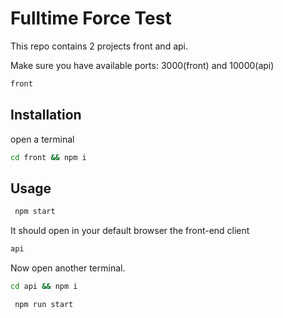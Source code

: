 # Fulltime Force Test

This repo contains 2 projects front and api.

Make sure you have available ports: 3000(front) and 10000(api)
```bash
front
```

## Installation

open a terminal
```bash
cd front && npm i
```

## Usage

```bash
 npm start
```

It should open in your default browser the front-end client



```bash
api
```
Now open another terminal.

```bash
cd api && npm i
```

```bash
 npm run start
```